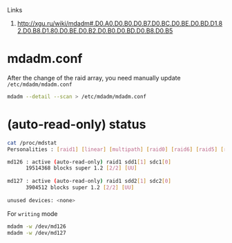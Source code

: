 Links
1. http://xgu.ru/wiki/mdadm#.D0.A0.D0.B0.D0.B7.D0.BC.D0.BE.D0.BD.D1.82.D0.B8.D1.80.D0.BE.D0.B2.D0.B0.D0.BD.D0.B8.D0.B5

# mdadm.conf
After the change of the raid array, you need manually update `/etc/mdadm/mdadm.conf`
```bash
mdadm --detail --scan > /etc/mdadm/mdadm.conf
```

#  (auto-read-only) status
```bash
cat /proc/mdstat 
Personalities : [raid1] [linear] [multipath] [raid0] [raid6] [raid5] [raid4] [raid10] 

md126 : active (auto-read-only) raid1 sdd1[1] sdc1[0]
      19514368 blocks super 1.2 [2/2] [UU]
      
md127 : active (auto-read-only) raid1 sdd2[1] sdc2[0]
      3904512 blocks super 1.2 [2/2] [UU]
      
unused devices: <none>
```
For `writing` mode
```bash
mdadm -w /dev/md126
mdadm -w /dev/md127
```
